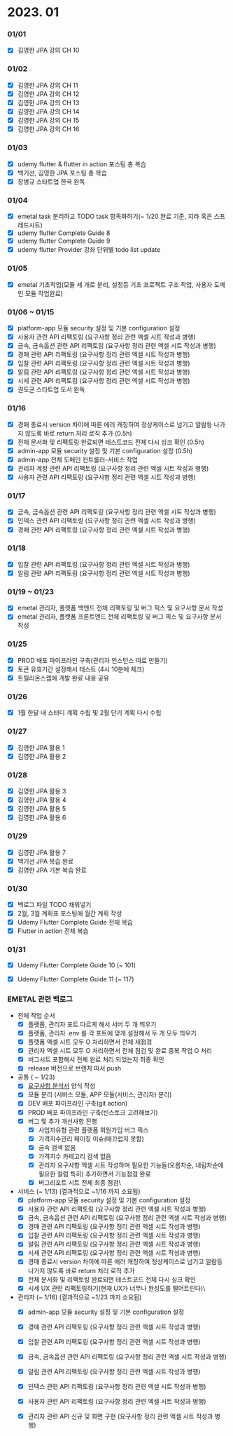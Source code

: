 # 2023. 01

### 01/01

* [x] 김영한 JPA 강의 CH 10

### 01/02

* [x] 김영한 JPA 강의 CH 11
* [x] 김영한 JPA 강의 CH 12
* [x] 김영한 JPA 강의 CH 13
* [x] 김영한 JPA 강의 CH 14
* [x] 김영한 JPA 강의 CH 15
* [x] 김영한 JPA 강의 CH 16

### 01/03

* [x] udemy flutter & flutter in action 포스팅 총 복습
* [x] 백기선, 김영한 JPA 포스팅 총 복습
* [x] 장병규 스타트업 한국 완독

### 01/04

* [x] emetal task 분리하고 TODO task 항목화하기(\~ 1/20 완료 기준, 지라 혹은 스프레드시트)
* [x] udemy flutter Complete Guide 8
* [x] udemy flutter Complete Guide 9
* [x] udemy flutter Provider 강좌 단위별 todo list update

### 01/05

* [x] emetal 기초작업(모듈 세 개로 분리, 설정등 기초 프로젝트 구조 작업, 사용자 도메인 모듈 작업완료)

### 01/06 \~ 01/15

* [x] platform-app 모듈 security 설정 및 기본 configuration 설정
* [x] 사용자 관련 API 리팩토링 (요구사항 정리 관련 엑셀 시트 작성과 병행)
* [x] 금속, 금속옵션 관련 API 리팩토링 (요구사항 정리 관련 엑셀 시트 작성과 병행)
* [x] 경매 관련 API 리팩토링 (요구사항 정리 관련 엑셀 시트 작성과 병행)
* [x] 입찰 관련 API 리팩토링 (요구사항 정리 관련 엑셀 시트 작성과 병행)
* [x] 알림 관련 API 리팩토링 (요구사항 정리 관련 엑셀 시트 작성과 병행)
* [x] 시세 관련 API 리팩토링 (요구사항 정리 관련 엑셀 시트 작성과 병행)
* [x] 권도균 스타트업 도서 완독

### 01/16

* [x] 경매 종료시 version 차이에 따른 에러 캐칭하여 정상케이스로 넘기고 알람등 나가지 않도록 바로 return 처리 로직 추가 (0.5h)
* [x] 전체 문서화 및 리팩토링 완료되면 테스트코드 전체 다시 싱크 확인 (0.5h)
* [x] admin-app 모듈 security 설정 및 기본 configuration 설정 (0.5h)
* [x] admin-app 전체 도메인 컨트롤러-서비스 작업
* [x] 관리자 계정 관련 API 리팩토링 (요구사항 정리 관련 엑셀 시트 작성과 병행)
* [x] 사용자 관련 API 리팩토링 (요구사항 정리 관련 엑셀 시트 작성과 병행)

### 01/17

* [x] 금속, 금속옵션 관련 API 리팩토링 (요구사항 정리 관련 엑셀 시트 작성과 병행)
* [x] 인덱스 관련 API 리팩토링 (요구사항 정리 관련 엑셀 시트 작성과 병행)
* [x] 경매 관련 API 리팩토링 (요구사항 정리 관련 엑셀 시트 작성과 병행)

### 01/18

* [x] 입찰 관련 API 리팩토링 (요구사항 정리 관련 엑셀 시트 작성과 병행)
* [x] 알림 관련 API 리팩토링 (요구사항 정리 관련 엑셀 시트 작성과 병행)

### 01/19 \~ 01/23

* [x] emetal 관리자, 플랫폼 백엔드 전체 리팩토링 및 버그 픽스 및 요구사항 문서 작성
* [x] emetal 관리자, 플랫폼 프론트엔드 전체 리팩토링 및 버그 픽스 및 요구사항 문서 작성

### 01/25

* [x] PROD 배포 파이프라인 구축(관리자 인스턴스 따로 만들기)
* [x] 토큰 유효기간 설정해서 테스트 (4시 10분에 체크)
* [x] 트릴리온스랩에 개발 완료 내용 공유

### 01/26

* [x] 1월 한달 내 스터디 계획 수립 및 2월 단기 계획 다시 수립

### 01/27

* [x] 김영한 JPA 활용 1
* [x] 김영한 JPA 활용 2

### 01/28

* [x] 김영한 JPA 활용 3
* [x] 김영한 JPA 활용 4
* [x] 김영한 JPA 활용 5
* [x] 김영한 JPA 활용 6

### 01/29

* [x] 김영한 JPA 활용 7
* [x] 백기선 JPA 복습 완료
* [x] 김영한 JPA 기본 복습 완료

### 01/30

* [x] 백로그 파일 TODO 채워넣기
* [x] 2월, 3월 계획표 포스팅에 월간 계획 작성
* [x] Udemy Flutter Complete Guide 전체 복습
* [x] Flutter in action 전체 복습

### 01/31

* [x] Udemy Flutter Complete Guide 10 (\~ 101)
* [x] Udemy Flutter Complete Guide 11 (\~ 117)



### EMETAL 관련 백로그

* 전체 작업 순서
  * [x] 플랫폼, 관리자 포트 다르게 해서 서버 두 개 띄우기
  * [x] 플랫폼, 관리자 .env 를 각 포트에 맞게 설정해서 두 개 모두 띄우기
  * [x] 플랫폼 엑셀 시트 모두 O 처리하면서 전체 재점검
  * [x] 관리자 엑셀 시트 모두 O 처리하면서 전체 점검 및 완료 중복 작업 O 처리
  * [x] 버그시트 포함해서 전체 완료 처리 되었는지 최종 확인
  * [x] release 버전으로 브랜치 따서 push
* 공통 ( \~ 1/23)
  * [x] [요구사항 분석서](https://docs.google.com/spreadsheets/d/1lHmKznsJedaJZUxCLBaDLrUYgLfKVEgiVh3mCPJBUC8/edit#gid=0) 양식 작성
  * [x] 모듈 분리 (서비스 모듈, APP 모듈(서비스, 관리자) 분리)
  * [x] DEV 배포 파이프라인 구축(git action)
  * [x] PROD 배포 파이프라인 구축(빈스토크 고려해보기)
  * [x] 버그 및 추가 개선사항 진행
    * [x] 사업자유형 관련 플랫폼 회원가입 버그 픽스
    * [x] 가격지수관리 페이징 이슈(매끄럽지 못함)
    * [x] 금속 검색 없음
    * [x] 가격지수 카테고리 검색 없음
    * [x] 관리자 요구사항 엑셀 시트 작성하며 필요한 기능들(오름차순, 내림차순에 필요한 컬럼 특히) 추가하면서 기능점검 완료
    * [x] 버그리포트 시트 전체 최종 점검\

* 서비스 (\~ 1/13) (결과적으로 \~1/16 까지 소요됨)
  * [x] platform-app 모듈 security 설정 및 기본 configuration 설정
  * [x] 사용자 관련 API 리팩토링 (요구사항 정리 관련 엑셀 시트 작성과 병행)
  * [x] 금속, 금속옵션 관련 API 리팩토링 (요구사항 정리 관련 엑셀 시트 작성과 병행)
  * [x] 경매 관련 API 리팩토링 (요구사항 정리 관련 엑셀 시트 작성과 병행)
  * [x] 입찰 관련 API 리팩토링 (요구사항 정리 관련 엑셀 시트 작성과 병행)
  * [x] 알림 관련 API 리팩토링 (요구사항 정리 관련 엑셀 시트 작성과 병행)
  * [x] 시세 관련 API 리팩토링 (요구사항 정리 관련 엑셀 시트 작성과 병행)
  * [x] 경매 종료시 version 차이에 따른 에러 캐칭하여 정상케이스로 넘기고 알람등 나가지 않도록 바로 return 처리 로직 추가
  * [x] 전체 문서화 및 리팩토링 완료되면 테스트코드 전체 다시 싱크 확인
  * [x] 시세 UX 관련 리팩토링하기(현재 UX가 너무나 완성도를 떨어트린다)\

* 관리자 (\~ 1/16) (결과적으로 \~1/23 까지 소요됨)
  * [x] admin-app 모듈 security 설정 및 기본 configuration 설정
  * [x] 경매 관련 API 리팩토링 (요구사항 정리 관련 엑셀 시트 작성과 병행)
  * [x] 입찰 관련 API 리팩토링 (요구사항 정리 관련 엑셀 시트 작성과 병행)
  * [x] 금속, 금속옵션 관련 API 리팩토링 (요구사항 정리 관련 엑셀 시트 작성과 병행)
  * [x] 알림 관련 API 리팩토링 (요구사항 정리 관련 엑셀 시트 작성과 병행)
  * [x] 인덱스 관련 API 리팩토링 (요구사항 정리 관련 엑셀 시트 작성과 병행)
  * [x] 사용자 관련 API 리팩토링 (요구사항 정리 관련 엑셀 시트 작성과 병행)
  * [x] 관리자 관련 API 신규 및 화면 구현 (요구사항 정리 관련 엑셀 시트 작성과 병행)

